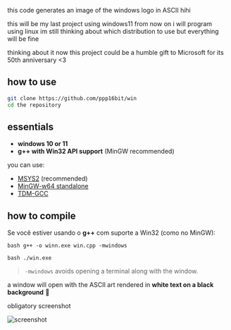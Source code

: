 this code generates an image of the windows logo in ASCII hihi

this will be my last project using windows11 from now on i will program using linux im still thinking about which distribution to use but everything will be fine

thinking about it now this project could be a humble gift to Microsoft for its 50th anniversary <3

## how to use

```bash
git clone https://github.com/ppp16bit/win
cd the repository
```

## essentials

- **windows 10 or 11**
- **g++ with Win32 API support** (MinGW recommended)

you can use:

- [MSYS2](https://www.msys2.org/) (recommended)
- [MinGW-w64 standalone](https://winlibs.com/)
- [TDM-GCC](https://jmeubank.github.io/tdm-gcc/)

## how to compile 

Se você estiver usando o **g++** com suporte a Win32 (como no MinGW):

``bash
g++ -o winn.exe win.cpp -mwindows
``

``bash
./win.exe
``
>`-mwindows` avoids opening a terminal along with the window.

a window will open with the ASCII art rendered in **white text on a black background** 🖤

obligatory screenshot

![screenshot](preview.png)